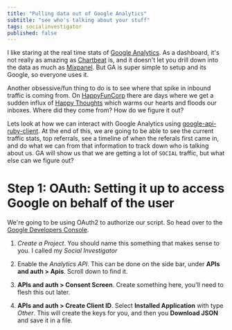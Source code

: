```yaml
---
title: "Pulling data out of Google Analytics"
subtitle: "see who's talking about your stuff"
tags: socialinvestigator
published: false
---
```


I like staring at the real time stats of [Google Analytics](http://www.google.com/analytics/).  As a dashboard, it's not really as amazing as [Chartbeat](https://chartbeat.com) is, and it doesn't let you drill down into the data as much as [Mixpanel](https://mixpanel.com).  But GA is super simple to setup and its Google, so everyone uses it.

Another obsessive/fun thing to do is to see where that spike in inbound traffic is coming from.  On [HappyFunCorp](http://happyfuncorp.com) there are days where we get a sudden influx of [Happy Thoughts](http://happyfuncorp.com/#happy-thoughts) which warms our hearts and floods our inboxes.  Where did they come from?  How do we figure it out?

Lets look at how we can interact with Google Analytics using [google-api-ruby-client](https://github.com/google/google-api-ruby-client).  At the end of this, we are going to be able to see the current traffic stats, top referrals, see a timeline of when the referals first came in, and do what we can from that information to track down who is talking about us.  GA will show us that we are getting a lot of `SOCIAL` traffic, but what else can we figure out?

# Step 1: OAuth: Setting it up to access Google on behalf of the user

We're going to be using OAuth2 to authorize our script.  So head over to the [Google Developers Console](https://console.developers.google.com/project).

1. *Create a Project*.  You should name this something that makes sense to you.  I called my _Social Investigator_

2. Enable the _Analytics API_.  This can be done on the side bar, under **APIs and auth > Apis**.  Scroll down to find it.

3. **APIs and auth > Consent Screen**.  Create something here, you'll need to flesh this out later.

4. **APIs and auth > Create Client ID**.  Select **Installed Application** with type _Other_.  This will create the keys for you, and then you **Download JSON** and save it in a file.

